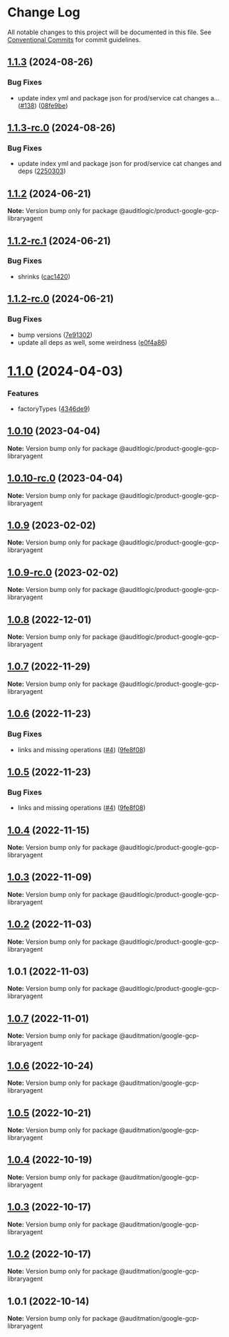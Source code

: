 # Change Log

All notable changes to this project will be documented in this file.
See [Conventional Commits](https://conventionalcommits.org) for commit guidelines.

## [1.1.3](https://github.com/auditlogic/product/compare/@auditlogic/product-google-gcp-libraryagent@1.1.2...@auditlogic/product-google-gcp-libraryagent@1.1.3) (2024-08-26)


### Bug Fixes

* update index yml and package json for prod/service cat changes a… ([#138](https://github.com/auditlogic/product/issues/138)) ([08fe9be](https://github.com/auditlogic/product/commit/08fe9beb1c8457462a19bc69caa02e6212d97e1a))





## [1.1.3-rc.0](https://github.com/auditlogic/product/compare/@auditlogic/product-google-gcp-libraryagent@1.1.2...@auditlogic/product-google-gcp-libraryagent@1.1.3-rc.0) (2024-08-26)


### Bug Fixes

* update index yml and package json for prod/service cat changes and deps ([2250303](https://github.com/auditlogic/product/commit/225030363a363608240135b7ebed386b28f01e4b))





## [1.1.2](https://github.com/auditlogic/product/compare/@auditlogic/product-google-gcp-libraryagent@1.1.2-rc.1...@auditlogic/product-google-gcp-libraryagent@1.1.2) (2024-06-21)

**Note:** Version bump only for package @auditlogic/product-google-gcp-libraryagent





## [1.1.2-rc.1](https://github.com/auditlogic/product/compare/@auditlogic/product-google-gcp-libraryagent@1.1.2-rc.0...@auditlogic/product-google-gcp-libraryagent@1.1.2-rc.1) (2024-06-21)


### Bug Fixes

* shrinks ([cac1420](https://github.com/auditlogic/product/commit/cac14200fefcd8183ab69fe89a47bd3f70f563e9))





## [1.1.2-rc.0](https://github.com/auditlogic/product/compare/@auditlogic/product-google-gcp-libraryagent@1.1.0...@auditlogic/product-google-gcp-libraryagent@1.1.2-rc.0) (2024-06-21)


### Bug Fixes

* bump versions ([7e91302](https://github.com/auditlogic/product/commit/7e913023b8b312150ed7762c32fbbe616be71de5))
* update all deps as well, some weirdness ([e0f4a86](https://github.com/auditlogic/product/commit/e0f4a864714e2d3de6bbf3da014d5312fe53be2f))





# [1.1.0](https://github.com/auditlogic/product/compare/@auditlogic/product-google-gcp-libraryagent@1.0.10...@auditlogic/product-google-gcp-libraryagent@1.1.0) (2024-04-03)


### Features

* factoryTypes ([4346de9](https://github.com/auditlogic/product/commit/4346de92693aee892fccf725338ffc7b80ab182b))





## [1.0.10](https://github.com/auditlogic/product/compare/@auditlogic/product-google-gcp-libraryagent@1.0.9...@auditlogic/product-google-gcp-libraryagent@1.0.10) (2023-04-04)

**Note:** Version bump only for package @auditlogic/product-google-gcp-libraryagent





## [1.0.10-rc.0](https://github.com/auditlogic/product/compare/@auditlogic/product-google-gcp-libraryagent@1.0.9...@auditlogic/product-google-gcp-libraryagent@1.0.10-rc.0) (2023-04-04)

**Note:** Version bump only for package @auditlogic/product-google-gcp-libraryagent





## [1.0.9](https://github.com/auditlogic/product/compare/@auditlogic/product-google-gcp-libraryagent@1.0.8...@auditlogic/product-google-gcp-libraryagent@1.0.9) (2023-02-02)

**Note:** Version bump only for package @auditlogic/product-google-gcp-libraryagent





## [1.0.9-rc.0](https://github.com/auditlogic/product/compare/@auditlogic/product-google-gcp-libraryagent@1.0.8...@auditlogic/product-google-gcp-libraryagent@1.0.9-rc.0) (2023-02-02)

**Note:** Version bump only for package @auditlogic/product-google-gcp-libraryagent





## [1.0.8](https://github.com/auditlogic/product/compare/@auditlogic/product-google-gcp-libraryagent@1.0.7...@auditlogic/product-google-gcp-libraryagent@1.0.8) (2022-12-01)

**Note:** Version bump only for package @auditlogic/product-google-gcp-libraryagent





## [1.0.7](https://github.com/auditlogic/product/compare/@auditlogic/product-google-gcp-libraryagent@1.0.6...@auditlogic/product-google-gcp-libraryagent@1.0.7) (2022-11-29)

**Note:** Version bump only for package @auditlogic/product-google-gcp-libraryagent





## [1.0.6](https://github.com/auditlogic/product/compare/@auditlogic/product-google-gcp-libraryagent@1.0.4...@auditlogic/product-google-gcp-libraryagent@1.0.6) (2022-11-23)


### Bug Fixes

* links and missing operations ([#4](https://github.com/auditlogic/product/issues/4)) ([9fe8f08](https://github.com/auditlogic/product/commit/9fe8f08fe7c57fdb79f991ac35bd6ac2e7dcad38))





## [1.0.5](https://github.com/auditlogic/product/compare/@auditlogic/product-google-gcp-libraryagent@1.0.4...@auditlogic/product-google-gcp-libraryagent@1.0.5) (2022-11-23)


### Bug Fixes

* links and missing operations ([#4](https://github.com/auditlogic/product/issues/4)) ([9fe8f08](https://github.com/auditlogic/product/commit/9fe8f08fe7c57fdb79f991ac35bd6ac2e7dcad38))





## [1.0.4](https://github.com/auditlogic/product/compare/@auditlogic/product-google-gcp-libraryagent@1.0.3...@auditlogic/product-google-gcp-libraryagent@1.0.4) (2022-11-15)

**Note:** Version bump only for package @auditlogic/product-google-gcp-libraryagent





## [1.0.3](https://github.com/auditlogic/product/compare/@auditlogic/product-google-gcp-libraryagent@1.0.2...@auditlogic/product-google-gcp-libraryagent@1.0.3) (2022-11-09)

**Note:** Version bump only for package @auditlogic/product-google-gcp-libraryagent





## [1.0.2](https://github.com/auditlogic/product/compare/@auditlogic/product-google-gcp-libraryagent@1.0.1...@auditlogic/product-google-gcp-libraryagent@1.0.2) (2022-11-03)

**Note:** Version bump only for package @auditlogic/product-google-gcp-libraryagent





## 1.0.1 (2022-11-03)

**Note:** Version bump only for package @auditlogic/product-google-gcp-libraryagent





## [1.0.7](https://github.com/auditmation/store-content/compare/@auditmation/google-gcp-libraryagent@1.0.6...@auditmation/google-gcp-libraryagent@1.0.7) (2022-11-01)

**Note:** Version bump only for package @auditmation/google-gcp-libraryagent





## [1.0.6](https://github.com/auditmation/store-content/compare/@auditmation/google-gcp-libraryagent@1.0.5...@auditmation/google-gcp-libraryagent@1.0.6) (2022-10-24)

**Note:** Version bump only for package @auditmation/google-gcp-libraryagent





## [1.0.5](https://github.com/auditmation/store-content/compare/@auditmation/google-gcp-libraryagent@1.0.4...@auditmation/google-gcp-libraryagent@1.0.5) (2022-10-21)

**Note:** Version bump only for package @auditmation/google-gcp-libraryagent





## [1.0.4](https://github.com/auditmation/store-content/compare/@auditmation/google-gcp-libraryagent@1.0.3...@auditmation/google-gcp-libraryagent@1.0.4) (2022-10-19)

**Note:** Version bump only for package @auditmation/google-gcp-libraryagent





## [1.0.3](https://github.com/auditmation/store-content/compare/@auditmation/google-gcp-libraryagent@1.0.2...@auditmation/google-gcp-libraryagent@1.0.3) (2022-10-17)

**Note:** Version bump only for package @auditmation/google-gcp-libraryagent





## [1.0.2](https://github.com/auditmation/store-content/compare/@auditmation/google-gcp-libraryagent@1.0.1...@auditmation/google-gcp-libraryagent@1.0.2) (2022-10-17)

**Note:** Version bump only for package @auditmation/google-gcp-libraryagent





## 1.0.1 (2022-10-14)

**Note:** Version bump only for package @auditmation/google-gcp-libraryagent
